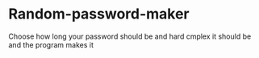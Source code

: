 # Random-password-maker
Choose how long your password should be and hard cmplex it should be and the program makes it 
